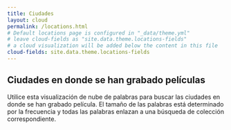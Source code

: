 ```yaml
---
title: Ciudades
layout: cloud
permalink: /locations.html
# Default locations page is configured in "_data/theme.yml"
# leave cloud-fields as "site.data.theme.locations-fields"
# a cloud visualization will be added below the content in this file
cloud-fields: site.data.theme.locations-fields
---
```


## Ciudades en donde se han grabado películas

Utilice esta visualización de nube de palabras para buscar las ciudades en donde se han grabado película. El tamaño de las palabras está determinado por la frecuencia y todas las palabras enlazan a una búsqueda de colección correspondiente.
